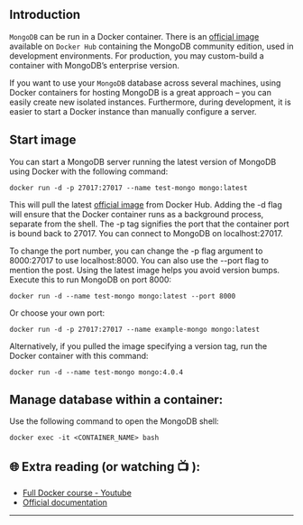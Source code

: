 ## Introduction

`MongoDB` can be run in a Docker container. There is an [official image](https://hub.docker.com/_/mongo) available on `Docker Hub` containing the MongoDB community edition, used in development environments. For production, you may custom-build a container with MongoDB’s enterprise version.

If you want to use your `MongoDB` database across several machines, using Docker containers for hosting MongoDB is a great approach – you can easily create new isolated instances. Furthermore, during development, it is easier to start a Docker instance than manually configure a server.

## Start image 

You can start a MongoDB server running the latest version of MongoDB using Docker with the following command:

```
docker run -d -p 27017:27017 --name test-mongo mongo:latest
```

This will pull the latest [official image](https://hub.docker.com/_/mongo/) from Docker Hub. Adding the -d flag will ensure that the Docker container runs as a background process, separate from the shell. The -p tag signifies the port that the container port is bound back to 27017. You can connect to MongoDB on localhost:27017.

To change the port number, you can change the -p flag argument to 8000:27017 to use localhost:8000. You can also use the --port flag to mention the post. Using the latest image helps you avoid version bumps. Execute this to run MongoDB on port 8000:

```
docker run -d --name test-mongo mongo:latest --port 8000
```
Or choose your own port:

```
docker run -d -p 27017:27017 --name example-mongo mongo:latest
```

Alternatively, if you pulled the image specifying a version tag, run the Docker container with this command:

```
docker run -d --name test-mongo mongo:4.0.4
```

## Manage database within a container: 

Use the following command to open the MongoDB shell:

```
docker exec -it <CONTAINER_NAME> bash
```


## 🌐  Extra reading (or watching 📺 ):

* [Full Docker course - Youtube](https://www.youtube.com/watch?v=pTFZFxd4hOI)
* [Official documentation](https://docs.docker.com/)
***